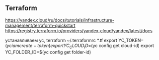 ## Terraform
https://yandex.cloud/ru/docs/tutorials/infrastructure-management/terraform-quickstart
https://registry.terraform.io/providers/yandex-cloud/yandex/latest/docs

устанавливаем yc, terraform
~/.terraformrc
*.tf
export YC_TOKEN=$(yc iam create-token)
export YC_CLOUD_ID=$(yc config get cloud-id)
export YC_FOLDER_ID=$(yc config get folder-id)
